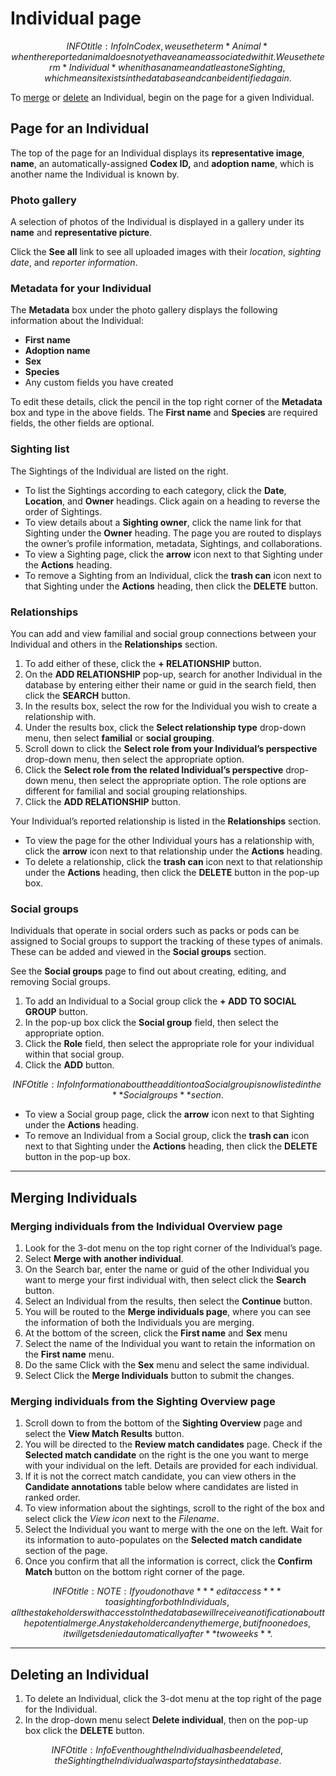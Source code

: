# Individual page

$$INFO
title: Info
In Codex, we use the term *Animal* when the reported animal does not yet have a name associated with it. We use the term *Individual* when it has a name and at least one Sighting, which means it exists in the database and can be identified again.
$$

To [merge](#merging-individuals) or [delete](#deleting-an-individual) an Individual, begin on the page for a given Individual.

## Page for an Individual

The top of the page for an Individual displays its **representative image**, **name**, an automatically-assigned **Codex ID,** and **adoption name**, which is another name the Individual is known by.

### Photo gallery

A selection of photos of the Individual is displayed in a gallery under its **name** and **representative picture**.

Click the **See all** link to see all uploaded images with their *location*, *sighting* *date*, and *reporter information*.

### Metadata for your Individual

The **Metadata** box under the photo gallery displays the following information about the Individual:

* **First name**
* **Adoption name**
* **Sex**
* **Species**
* Any custom fields you have created

To edit these details, click the pencil in the top right corner of the **Metadata** box and type in the above fields. The **First name** and **Species** are required fields, the other fields are optional.

### Sighting list

The Sightings of the Individual are listed on the right.

* To list the Sightings according to each category, click the **Date**, **Location**, and **Owner** headings. Click again on a heading to reverse the order of Sightings.
* To view details about a **Sighting owner**, click the name link for that Sighting under the **Owner** heading. The page you are routed to displays the owner’s profile information, metadata, Sightings, and collaborations.
* To view a Sighting page, click the **arrow** icon next to that Sighting under the **Actions** heading.
* To remove a Sighting from an Individual, click the **trash can** icon next to that Sighting under the **Actions** heading, then click the **DELETE** button.

### Relationships

You can add and view familial and social group connections between your Individual and others in the **Relationships** section.

1. To add either of these, click the **+ RELATIONSHIP** button.
2. On the **ADD RELATIONSHIP** pop-up, search for another Individual in the database by entering either their name or guid in the search field, then click the **SEARCH** button.
3. In the results box, select the row for the Individual you wish to create a relationship with.
4. Under the results box, click the **Select relationship type** drop-down menu, then select **familial** or **social grouping**.
5. Scroll down to click the **Select role from your Individual’s perspective** drop-down menu, then select the appropriate option.
6. Click the **Select role from the related Individual’s perspective** drop-down menu, then select the appropriate option. The role options are different for familial and social grouping relationships.
7. Click the **ADD RELATIONSHIP** button.

Your Individual’s reported relationship is listed in the **Relationships** section.

* To view the page for the other Individual yours has a relationship with, click the **arrow** icon next to that relationship under the **Actions** heading.
* To delete a relationship, click the **trash can** icon next to that relationship under the **Actions** heading, then click the **DELETE** button in the pop-up box.

### Social groups

Individuals that operate in social orders such as packs or pods can be assigned to Social groups to support the tracking of these types of animals. These can be added and viewed in the **Social groups** section.

See the **Social groups** page to find out about creating, editing, and removing Social groups.

1. To add an Individual to a Social group click the **+ ADD TO SOCIAL GROUP** button.
2. In the pop-up box click the **Social group** field, then select the appropriate option.
3. Click the **Role** field, then select the appropriate role for your individual within that social group.
4. Click the **ADD** button.

$$INFO
title: Info
Information about the addition to a Social group is now listed in the **Social groups** section.
$$

* To view a Social group page, click the **arrow** icon next to that Sighting under the **Actions** heading.
* To remove an Individual from a Social group, click the **trash can** icon next to that Sighting under the **Actions** heading, then click the **DELETE** button in the pop-up box.

***

## Merging Individuals

### Merging individuals from the **Individual Overview page**

1. Look for the 3-dot menu on the top right corner of the Individual’s page.
2. Select **Merge with another individual**.
3. On the Search bar, enter the name or guid of the other Individual you want to merge your first individual with, then select click the **Search** button.
4. Select an Individual from the results, then select the **Continue** button.
5. You will be routed to the **Merge individuals page**, where you can see the information of both the Individuals you are merging.
6. At the bottom of the screen, click the **First name** and **Sex** menu
7. Select the name of the Individual you want to retain the information on the **First name** menu.
8. Do the same Click with the **Sex** menu and select the same individual.
9. Select Click the **Merge Individuals** button to submit the changes.

### Merging individuals from the **Sighting Overview page**

1. Scroll down to from the bottom of the **Sighting Overview** page and select the **View Match Results** button.
2. You will be directed to the **Review match candidates** page. Check if the **Selected match candidate** on the right is the one you want to merge with your individual on the left. Details are provided for each individual.
3. If it is not the correct match candidate, you can view others in the **Candidate annotations** table below where candidates are listed in ranked order.
4. To view information about the sightings, scroll to the right of the box and select click the *View icon* next to the *Filename*.
5. Select the Individual you want to merge with the one on the left. Wait for its information to auto-populates on the **Selected match candidate** section of the page.
6. Once you confirm that all the information is correct, click the **Confirm Match** button on the bottom right corner of the page.

$$INFO
title: NOTE:
 If you do not have ***edit access*** to a sighting for both Individuals, all the stakeholders with access toIn the database will receive a notification about the potential merge. Any stakeholder can deny the merge, but if no one does, it will gets denied automatically after **two weeks**.
$$

***

## Deleting an Individual

1. To delete an Individual, click the 3-dot menu at the top right of the page for the Individual.
2. In the drop-down menu select **Delete individual**, then on the pop-up box click the **DELETE** button.

$$INFO
title: Info
Even though the Individual has been deleted, the Sighting the Individual was part of stays in the database.
$$


